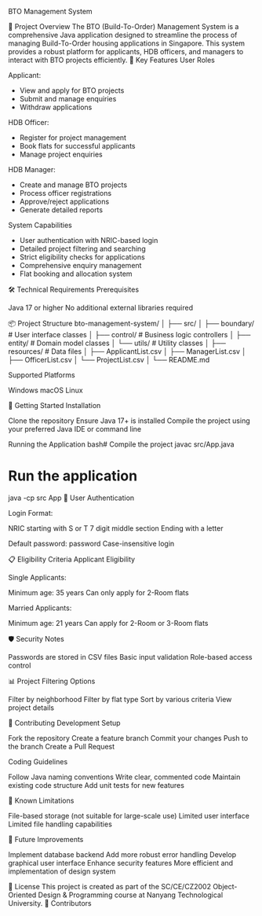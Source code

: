 BTO Management System

📝 Project Overview
The BTO (Build-To-Order) Management System is a comprehensive Java application designed to streamline the process of managing Build-To-Order housing applications in Singapore. This system provides a robust platform for applicants, HDB officers, and managers to interact with BTO projects efficiently.
🌟 Key Features
User Roles

Applicant:

- View and apply for BTO projects
- Submit and manage enquiries
- Withdraw applications


HDB Officer:

- Register for project management
- Book flats for successful applicants
- Manage project enquiries


HDB Manager:

- Create and manage BTO projects
- Process officer registrations
- Approve/reject applications
- Generate detailed reports



System Capabilities

- User authentication with NRIC-based login
- Detailed project filtering and searching
- Strict eligibility checks for applications
- Comprehensive enquiry management
- Flat booking and allocation system

🛠 Technical Requirements
Prerequisites

Java 17 or higher
No additional external libraries required

📦 Project Structure
bto-management-system/
│
├── src/
│   ├── boundary/       # User interface classes
│   ├── control/        # Business logic controllers
│   ├── entity/         # Domain model classes
│   └── utils/          # Utility classes
│
├── resources/          # Data files
│   ├── ApplicantList.csv
│   ├── ManagerList.csv
│   ├── OfficerList.csv
│   └── ProjectList.csv
│
└── README.md

Supported Platforms

Windows
macOS
Linux


🚀 Getting Started
Installation

Clone the repository
Ensure Java 17+ is installed
Compile the project using your preferred Java IDE or command line

Running the Application
bash# Compile the project
javac src/App.java

# Run the application
java -cp src App
🔐 User Authentication

Login Format:

NRIC starting with S or T
7 digit middle section
Ending with a letter


Default password: password
Case-insensitive login

📋 Eligibility Criteria
Applicant Eligibility

Single Applicants:

Minimum age: 35 years
Can only apply for 2-Room flats


Married Applicants:

Minimum age: 21 years
Can apply for 2-Room or 3-Room flats



🛡️ Security Notes

Passwords are stored in CSV files
Basic input validation
Role-based access control

📊 Project Filtering Options

Filter by neighborhood
Filter by flat type
Sort by various criteria
View project details

🤝 Contributing
Development Setup

Fork the repository
Create a feature branch
Commit your changes
Push to the branch
Create a Pull Request

Coding Guidelines

Follow Java naming conventions
Write clear, commented code
Maintain existing code structure
Add unit tests for new features

🐛 Known Limitations

File-based storage (not suitable for large-scale use)
Limited user interface
Limited file handling capabilities

🔧 Future Improvements

Implement database backend
Add more robust error handling
Develop graphical user interface
Enhance security features
More efficient and implementation of design system

📄 License
This project is created as part of the SC/CE/CZ2002 Object-Oriented Design & Programming course at Nanyang Technological University.
👥 Contributors

